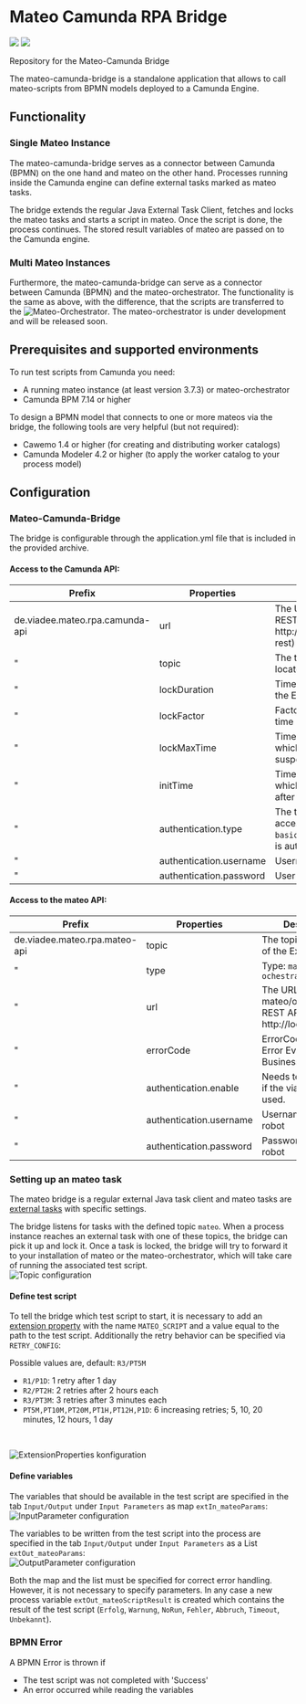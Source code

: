 # Mateo Camunda RPA Bridge
[![](https://img.shields.io/github/issues/viadee/mateo-camunda-bridge)](https://github.com/viadee/mateo-camunda-bridge/issues)
[![](https://img.shields.io/github/stars/viadee/mateo-camunda-bridge)](https://github.com/viadee/mateo-camunda-bridge/stargazers)

Repository for the Mateo-Camunda Bridge

The mateo-camunda-bridge is a standalone application that allows to call mateo-scripts from BPMN models deployed to a Camunda Engine.

## Functionality

### Single Mateo Instance
The mateo-camunda-bridge serves as a connector between Camunda (BPMN) on the one hand and mateo on the other hand. 
Processes running inside the Camunda engine can define external tasks marked as mateo tasks.

The bridge extends the regular Java External Task Client, fetches and locks the mateo tasks and starts a script in mateo. 
Once the script is done, the process continues. The stored result variables of mateo are passed on to the Camunda engine.

### Multi Mateo Instances
Furthermore, the mateo-camunda-bridge can serve as a connector between Camunda (BPMN) and the mateo-orchestrator. 
The functionality is the same as above, with the difference, 
that the scripts are transferred to the ![Mateo-Orchestrator](https://github.com/viadee/mateo-orchestrator).
The mateo-orchestrator is under development and will be released soon.


## Prerequisites and supported environments

To run test scripts from Camunda you need:

- A running mateo instance (at least version 3.7.3) or mateo-orchestrator
- Camunda BPM 7.14 or higher

To design a BPMN model that connects to one or more mateos via the bridge, 
the following tools are very helpful (but not required):
- Cawemo 1.4 or higher (for creating and distributing worker catalogs)
- Camunda Modeler 4.2 or higher (to apply the worker catalog to your process model)

## Configuration

### Mateo-Camunda-Bridge
The bridge is configurable through the application.yml file that is included in the provided archive. 

#### Access to the Camunda API:
Prefix | Properties | Description
-------- | -------- | --------
de.viadee.mateo.rpa.camunda-api   | url   | The URL to the Camunda REST API (e.g. http://localhost:8080/engine-rest)
 " | topic | The topic name, which is located at the external task
 " | lockDuration | Time in milliseconds to lock the External Task
 " | lockFactor | Factor by which the waiting time increases
 " | lockMaxTime | Time in milliseconds for which the client can be suspended
 " | initTime | Time in milliseconds for which the client is paused after the first request.
 " | authentication.type | The type of authentication for accessing the REST API (e.g. `basic`), only if your REST API is authenticated.
  " | authentication.username | Username
   " | authentication.password | User password

#### Access to the mateo API:

Prefix | Properties | Description
-------- | -------- | --------
 de.viadee.mateo.rpa.mateo-api  | topic | The topicname name of the External Task
 " | type | Type: `mateo` or `ochestrator`
 " | url   | The URL to the mateo/orchestrator REST API (e.g. http://localhost:8123)
 " | errorCode | ErrorCode for BPMN Error Events for Business Errors
 " | authentication.enable | Needs to be activated if the viadee robot is used.
 " | authentication.username | Username for the robot
 " | authentication.password | Password for the robot


### Setting up an mateo task
The mateo bridge is a regular external Java task client and mateo tasks are [external tasks](https://docs.camunda.org/manual/latest/user-guide/process-engine/external-tasks/) with specific settings.

The bridge listens for tasks with the defined topic `mateo`. When a process instance reaches an external task with one of these topics, the bridge can pick it up and lock it. 
Once a task is locked, the bridge will try to forward it to your installation of mateo or the mateo-orchestrator, which will take care of running the associated test script.
<br>
![Topic configuration](./images/TopicName.png)

#### Define test script
To tell the bridge which test script to start, it is necessary to add an [extension property](https://docs.camunda.org/manual/latest/reference/bpmn20/custom-extensions/extension-elements/#properties)
with the name `MATEO_SCRIPT` and a value equal to the path to the test script. Additionally the retry behavior can be specified via `RETRY_CONFIG`:

Possible values are, default: `R3/PT5M`
- `R1/P1D`: 1 retry after 1 day
- `R2/PT2H`: 2 retries after 2 hours each
- `R3/PT3M`: 3 retries after 3 minutes each
- `PT5M,PT10M,PT20M,PT1H,PT12H,P1D`: 6 increasing retries; 5, 10, 20 minutes, 12 hours, 1 day


<br>

![ExtensionProperties konfiguration](./images/ExtensionProperties.png) 

#### Define variables
The variables that should be available in the test script are specified in the tab `Input/Output` under `Input Parameters` as map `extIn_mateoParams`:
<br>
![InputParameter configuration](./images/InputParameter.png)

The variables to be written from the test script into the process are specified in the tab `Input/Output` under `Input Parameters` as a 
List `extOut_mateoParams`:
<br>
![OutputParameter configuration](./images/OutputParameter.png)

Both the map and the list must be specified for correct error handling. However, it is not necessary to specify parameters.
In any case a new process variable `extOut_mateoScriptResult` is created which contains the result of the test script (`Erfolg`, `Warnung`, `NoRun`, `Fehler`, `Abbruch`, `Timeout`, `Unbekannt`).


### BPMN Error
A BPMN Error is thrown if
- The test script was not completed with 'Success'
- An error occurred while reading the variables
